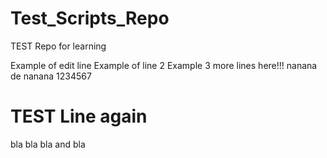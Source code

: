 # Test_Scripts_Repo
TEST Repo for learning


Example of edit line
Example of line 2
Example 3
more lines here!!!
nanana de nanana
1234567

# TEST Line again
bla bla bla and bla
